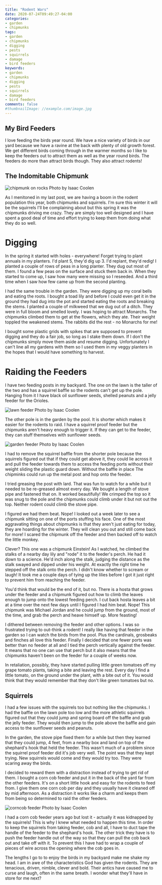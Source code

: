 ```yaml
---
title: "Rodent Wars"
date: 2020-07-24T09:49:27-04:00
categories:
- garden
- chipmunks
tags:
- garden
- chipmunks
- digging
- pests
- squirrels
- damage
- bird feeders
keywords:
- garden
- chipmunks
- digging
- pests
- squirrels
- damage
- bird feeders
comments: false
#thumbnailImage: //example.com/image.jpg
---
```


## My Bird Feeders

I love feeding the birds year round. We have a nice variety of birds in our yard because we have a ravine at the back with plenty of old growth forest. We get different birds coming through in the warmer months so I like to keep the feeders out to attract them as well as the year round birds. The feeders do more than attract birds though. They also attract rodents!

## The Indomitable Chipmunk

![chipmunk on rocks](/images/chipmunk-on-rocks.jpg)
Photo by Isaac Coolen

As I menitoned in my last post, we are having a boom in the rodent population this year, both chipmunks and squirrels. I'm sure this winter it will be the squirrels I'll be complaining about but this spring it was the chipmunks driving me crazy. They are simply too well designed and I have spent a good deal of time and effort trying to keep them from doing what they do so well.

# Digging

In the spring it started with holes - everywhere! Forget trying to plant annuals in my planters. I'd plant 5, they'd dig up 3. I'd replant, they'd redig! I planted a couple of rows of peas in a long planter. They dug out most of them. I found a few peas on the surface and stuck them back in. When they started to come up, I saw how many were missing so I reseeded. And a third time when I saw how few came up from the second planting.

I had the same trouble in the garden. They were digging up my coral bells and eating the roots. I bought a toad lily and before I could even get it in the ground they had dug into the pot and started eating the roots and breaking the stems. I planted a couple of milkweed that we dug out of a ditch. They were in full bloom and smelled lovely. I was hoping to attract Monarchs. The chipmunks climbed them to get at the flowers, which they ate. Their weight toppled the weakened stems. The rabbits did the rest - no Monarchs for me!

I bought some plastic grids with spikes that are supposed to prevent digging and they do a fair job, so long as I stake them down. If I don't the chipmunks simply move them aside and resume digging. Unfortunately I can't line all my gardens with them so I used them in my veggy planters in the hopes that I would have something to harvest.

# Raiding the Feeders

I have two feeding posts in my backyard. The one on the lawn is the taller of the two and has a squirrel baffle so the rodents can't get up the pole. Hanging from it I have black oil sunflower seeds, shelled peanuts and a jelly feeder for the Orioles.

![lawn feeder](/images/lawn-feeder.jpg)
Photo by Isaac Coolen

The other pole is in the garden by the pool. It is shorter which makes it easier for the rodents to raid. I have  a squirrel proof feeder but the chipmunks aren't heavy enough to trigger it. If they can get to the feeder, they can stuff themselves with sunflower seeds.

![garden feeder](/images/1garden-feeder.jpg)
Photo by Isaac Coolen

I had to remove the squirrel baffle from the shorter pole because the squirrels figured out that if they could get above it, they could lie across it and pull the feeder towards them to access the feeding ports without their weight sliding the plastic guard down. Without the baffle in place The chipminks could run up the metal post and hop onto the feeder.

I tried greasing the post with lard. That was fun to watch for a while but it needed to be re-greased almost every day. We bought a length of stove pipe and fastened that on. It worked beautifully! We crimped the top so it was snug to the pole and the chipmunks could climb under it but not out the top. Neither rodent could climb the stove pipe.

I figured we had them beat. Nope!  I looked out a week later to see a chipmunk sitting on one of the ports stuffing his face. One of the most aggravating things about chipmunks is that they aren't just eating for today, they are hoarding for the winter. They will clean you out and still come back for more! I scared the chipmunk off the feeder and then backed off to watch the little monkey.

Clever? This one was a chipmunk Einstein! As I watched, he climbed the stalks of a nearby day lily and "rode" it to the feeder's perch. He had it down to a science. He'd inch along the stalk, judging the distance as the stalk swayed and dipped under his weight. At exactly the right time he stepped off the stalk onto the perch. I didn't know whether to scream or laugh! It took me a couple days of tying up the lilies before I got it just right to prevent him from reaching the feeder.

You'd think that would be the end of it, but no. There is a hosta that grows under the feeder and a chipmunk figured out how to climb the leaves enough to jump onto the lowest feeding perch. I cut back hosta leaves a bit at a time over the next few days until I figured I had him beat. Nope! This chipmunk was Michael Jordan and he could jump from the ground, most of the time, and grab the perch and heave himself up. More feasting! 

I dithered between removing the feeder and other options. I was so frustrated trying to out-think a rodent! I really like having that feeder in the garden so I can watch the birds from the pool. Plus the cardinals, grosbeaks and finches all love this feeder. Finally I decided that one fewer ports was better than no feeder at all and I tied the perch vertically against the feeder. It means that no one can use that perch but it also means that the chipmunks haven't been on the feeder for a couple of weeks now.

In retaliation, possibly, they have started pulling little green tomatoes off my grape tomato plants, taking a bite and leaving the rest. Every day I find a little tomato, on the ground under the plant, with a bite out of it. You would think that they would remember that they don't like green tomatoes but no. 

## Squirrels

I had a few issues with the squirrels too but nothing like the chipmunks. I had the baffle on the lawn pole too low and the more athletic squirrels figured out that they could jump and spring board off the baffle and grab the jelly feeder. They would then jump to the pole above the baffle and gain access to the sunflower seeds and peanuts.

In the garden, the stove pipe fixed them for a while but then they learned that they could jump, 4 feet, from a nearby box and land on top of the shephard's hook that held the feeder. This wasn't much of a problem since the squirrel proof feeder did it's job very well. The point was that they kept trying. New squirrels would come and they would try too. They were scaring away the birds.

I decided to reward them with a distraction instead of trying to get rid of them. I bought a corn cob feeder and put it in the back of the yard far from the other feeders. It's on a short little hook and easy for the rodents to feed from. I give them one corn cob per day and they usually have it cleaned off by mid afternoon. As a distraction it works like a charm and keeps them from being so determined to raid the other feeders.

![corncob feeder](/images/corncob-feeder.jpg)
Photo by Isaac Coolen

I had a corn cob feeder years ago but lost it - actually it was kidnapped by  the squirrels! This is why I knew what needed to happen this time. In order to keep the squirrels from taking feeder, cob and all, I have to duct tape the handle of the feeder to the shephard's hook. The other trick they have is to push the feeder handle out of the way so that they can pull the cob back out and take off with it. To prevent this I have had to wrap a couple of pieces of wire across the opening where the cob goes in. 

The lengths I go to to enjoy the birds in my backyard make me shake my head. I am in awe of the characteristics God has given the rodents. They are tenacious, driven, nimble, clever and bold. Their antics have caused me to curse and laugh, often in the same breath. I wonder what they'll have in store for me next?





